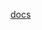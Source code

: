 [docs](https://raw.githubusercontent.com/MikalaiYatsyna/terraform-aws-route53/master/README.md ':include')
